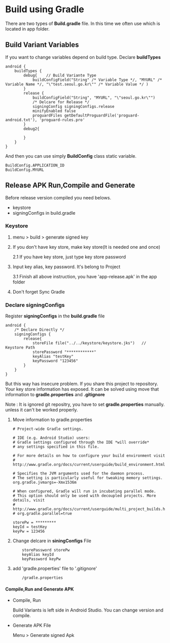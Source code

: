 # Build using Gradle

There are two types of **Build.gradle** file. In this time we often use which is located in app folder.

## Build Variant Variables

If you want to change variables depend on build type. Declare **buildTypes**

```
android {
    buildTypes {
        debug{    // Build Variante Type
            buildConfigField("String" /* Variable Type */, "MYURL" /* Variable Name */, "\"test.seoul.go.kr\"" /* Variable Value */ )
        }
        release {
            buildConfigField("String", "MYURL", "\"seoul.go.kr\"")
            /* Delcare for Release */
            signingConfig signingConfigs.release
            minifyEnabled false
            proguardFiles getDefaultProguardFile('proguard-android.txt'), 'proguard-rules.pro'
        }
        debug2{
        
        }
    }
}
```

And then you can use simply **BuildConfig** class static variable.

```
BuildConfig.APPLICATION_ID
BuildConfig.MYURL
```

## Release APK Run,Compile and Generate
 
 Before release version compiled you need belows.
  * keystore
  * signingConfigs in build.gradle

### Keystore
1. menu > build > generate signed key

2. If you don't have key store, make key store(It is needed one and once)

    2.1 If you have key store, just type key store password

3. Input key alias, key password. It's belong to Project

    3.1 Finish all above instruction, you have 'app-release.apk' in the app folder

4. Don't forget Sync Gradle

### Declare signingConfigs

Register **signingConfigs** in the **build.gradle** file

```
android {
    /* Declare Directly */
    signingConfigs {
        release{
            storeFile file("../../keystore/keystore.jks")   // Keystore Path
            storePassword "************"
            keyAlias "testKey"
            keyPassword "123456"
        }
    }
}
```

But this way has insecure problem. If you share this project to repository. Your key store information has exposed.
It can be solved using move that information to **gradle.properties** and **.gitignore**  

Note : It is ignored git repositry, you have to set **gradle.properties** manually.
unless it can't be worked properly.

1. Move information to gradle.properties

    ```
    # Project-wide Gradle settings.
    
    # IDE (e.g. Android Studio) users:
    # Gradle settings configured through the IDE *will override*
    # any settings specified in this file.
    
    # For more details on how to configure your build environment visit
    # http://www.gradle.org/docs/current/userguide/build_environment.html
    
    # Specifies the JVM arguments used for the daemon process.
    # The setting is particularly useful for tweaking memory settings.
    org.gradle.jvmargs=-Xmx1536m
    
    # When configured, Gradle will run in incubating parallel mode.
    # This option should only be used with decoupled projects. More details, visit
    # http://www.gradle.org/docs/current/userguide/multi_project_builds.html#sec:decoupled_projects
    # org.gradle.parallel=true
    
    storePw = *********
    keyId = testKey
    keyPw = 123456
    ```

2. Change delcare in **siningConfigs** File
    ```
        storePassword storePw
        keyAlias keyId
        keyPassword keyPw
    ```

3. add 'gradle.properties' file to '.gitignore'
    ```
        /gradle.properties
    ```
 
#### Compile,Run and Generate APK
* Compile, Run

    Build Variants is left side in Android Studio. You can change version and compile.

* Generate APK File

    Menu > Generate signed Apk

